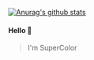 [![Anurag's github stats](https://github-readme-stats.vercel.app/api?username=supercolor007)](https://github.com/anuraghazra/github-readme-stats)

#### Hello 👏

> I'm SuperColor
